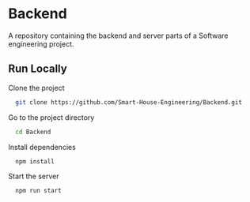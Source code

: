 # Backend

A repository containing the backend and server parts of a Software engineering project.

## Run Locally

Clone the project

```bash
  git clone https://github.com/Smart-House-Engineering/Backend.git
```

Go to the project directory

```bash
  cd Backend
```

Install dependencies

```bash
  npm install
```

Start the server

```bash
  npm run start
```
